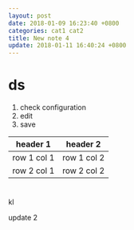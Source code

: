 ```yaml
---
layout: post
date: 2018-01-09 16:23:40 +0800
categories: cat1 cat2
title: New note 4
update: 2018-01-11 16:40:24 +0800
---
```


# ds
1. check configuration
2. edit 
3. save



header 1 | header 2
---|---
row 1 col 1 | row 1 col 2
row 2 col 1 | row 2 col 2

# 

kl

update 2